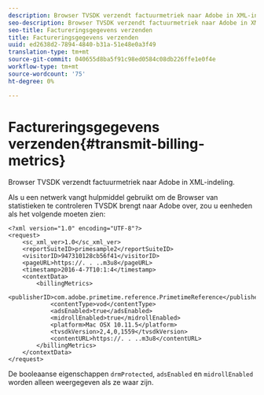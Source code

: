 ```yaml
---
description: Browser TVSDK verzendt factuurmetriek naar Adobe in XML-indeling.
seo-description: Browser TVSDK verzendt factuurmetriek naar Adobe in XML-indeling.
seo-title: Factureringsgegevens verzenden
title: Factureringsgegevens verzenden
uuid: ed2638d2-7894-4840-b31a-51e48e0a3f49
translation-type: tm+mt
source-git-commit: 040655d8ba5f91c98ed0584c08db226ffe1e0f4e
workflow-type: tm+mt
source-wordcount: '75'
ht-degree: 0%

---
```



# Factureringsgegevens verzenden{#transmit-billing-metrics}

Browser TVSDK verzendt factuurmetriek naar Adobe in XML-indeling.

<!--<a id="example_13ABDB1CC0B549968A534765378DA3A0"></a>-->

Als u een netwerk vangt hulpmiddel gebruikt om de Browser van statistieken te controleren TVSDK brengt naar Adobe over, zou u eenheden als het volgende moeten zien:

```
<?xml version="1.0" encoding="UTF-8"?>
<request>
    <sc_xml_ver>1.0</sc_xml_ver>
    <reportSuiteID>primesample2</reportSuiteID>
    <visitorID>947310128cb56f41</visitorID>
    <pageURL>https://. . ..m3u8</pageURL>
    <timestamp>2016-4-7T10:1:4</timestamp>
    <contextData>
        <billingMetrics>
            <publisherID>com.adobe.primetime.reference.PrimetimeReference</publisherID>
            <contentType>vod</contentType>
            <adsEnabled>true</adsEnabled>
            <midrollEnabled>true</midrollEnabled>
            <platform>Mac OSX 10.11.5</platform>
            <tvsdkVersion>2,4,0,1559</tvsdkVersion>
            <contentURL>https://. . ..m3u8</contentURL>
        </billingMetrics>
    </contextData>
</request>
```

De booleaanse eigenschappen `drmProtected`, `adsEnabled` en `midrollEnabled` worden alleen weergegeven als ze waar zijn.